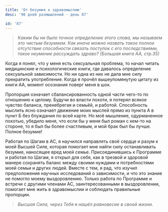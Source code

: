 ```yaml
---
title: 'От безумия к здравомыслию'
desc: '90 дней размышлений - день 87'

id: '87'
---
```


> _Каким бы ни было точное определение этого слова, мы называем это чистым
> безумием. Как иначе можно назвать такое полное отсутствие способности
> связать поступок с его последствиями, такое неумение рассуждать здраво?
> (Большая книга АА, стр.35)_

Когда я понял, что у меня есть сексуальная проблема, то начал читать
медицинские и психологические книги, где давалось определение сексуальной
зависимости. Но ни одна из них не дала мне силу прекратить употребление. Когда
я прочёл вышеупомянутую цитату из книги АА, момент осознания поверг меня в
шок.

Пропорция означает сбалансированность одной части чего-то по отношению к
целому. Будучи во власти похоти, я потерял всякое чувство баланса, пренебрегая
и семьёй, и работой. Способность мыслить ясно означает движение моих мыслей
прямо из пункта А в пункт Б без блуждания по всей карте. Но моё мышление,
одурманенное похотью, убедило меня, что если бы у меня был роман с кем-то на
стороне, то я был бы более счастливым, и мой брак был бы лучше. Полное
безумие!

Работая по Шагам в АС, я научился направлять своё сердце и разум к моей Высшей
Силе, которая помогает мне найти силу останавливать безумие, наносящее вред
моей семье. Присоединившись к Программе и работая по Шагам, я открыл для себя,
как в трезвой и здоровой манере сохранять баланс между своими нуждами и
потребностями моей семьи и других людей. Вместе с тем, я рад, что изучил
предположения научных исследований о зависимости, и что это знание не помогло
моему выздоровлению. Только работа по Программе и встречи с другими членами
АС, заинтересованными в выздоровлении, помогает мне жить в здравомыслии и
соблюдать правильные пропорции.

> _Высшая Сила, через Тебя я нашёл равновесие в своей жизни._
